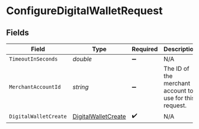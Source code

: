 # ConfigureDigitalWalletRequest


## Fields

| Field                                                                 | Type                                                                  | Required                                                              | Description                                                           | Example                                                               |
| --------------------------------------------------------------------- | --------------------------------------------------------------------- | --------------------------------------------------------------------- | --------------------------------------------------------------------- | --------------------------------------------------------------------- |
| `TimeoutInSeconds`                                                    | *double*                                                              | :heavy_minus_sign:                                                    | N/A                                                                   |                                                                       |
| `MerchantAccountId`                                                   | *string*                                                              | :heavy_minus_sign:                                                    | The ID of the merchant account to use for this request.               | default                                                               |
| `DigitalWalletCreate`                                                 | [DigitalWalletCreate](../../Models/Components/DigitalWalletCreate.md) | :heavy_check_mark:                                                    | N/A                                                                   |                                                                       |